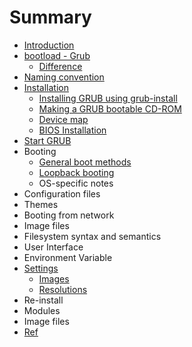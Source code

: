 # Summary

* [Introduction](README.md)
* [bootload - Grub](bootload---grub.md)
    * [Difference](difference.md)
* [Naming convention](naming-convention.md)
* [Installation](installation.md)
    * [Installing GRUB using grub-install](installing-grub-using-grub-install.md)
    * [Making a GRUB bootable CD-ROM](making-a-grub-bootable-cd-rom.md)
    * [Device map](device-map.md)
    * [BIOS Installation](bios-installation.md)
* [Start GRUB](start-grub.md)
* Booting
    * [General boot methods](general-boot-methods.md)
    * [Loopback booting](loopback-booting.md)
    * OS-specific notes
* Configuration files
* Themes
* Booting from network
* Image files
* Filesystem syntax and semantics
* User Interface
* Environment Variable
* [Settings](settings.md)
    * [Images](images.md)
    * [Resolutions](resolutions.md)
* Re-install
* Modules
* Image files
* [Ref](ref.md)

